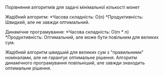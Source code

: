 Порівняння алгоритмів для задачі мінімальної кількості монет

Жадібний алгоритм:
*Часова складність: O(n)
*Продуктивність: Швидкий, але не завжди оптимальний.

Динамічне програмування:
*Часова складність: O(m * n)
*Продуктивність: Оптимальний, але може бути повільним для великих сум.


Жадібний алгоритм швидший для великих сум з "правильними" номіналами, але не гарантує оптимальне рішення. Алгоритм динамічного програмування повільніший, але завжди знаходить оптимальне рішення.